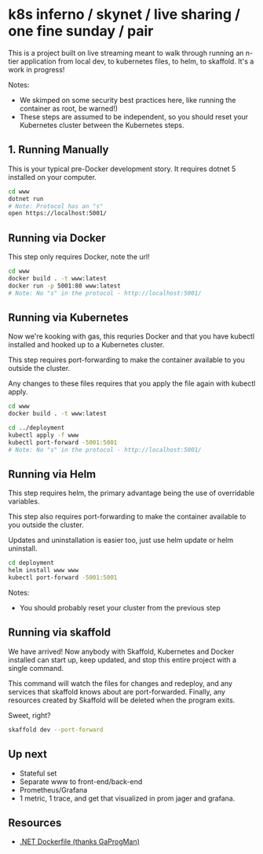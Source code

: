 # k8s inferno  / skynet / live sharing / one fine sunday / pair

This is a project built on live streaming meant to walk through running an n-tier application from local dev, to kubernetes files, to helm, to skaffold. It's a work in progress!

Notes:
- We skimped on some security best practices here, like running the container as root, be warned!)
- These steps are assumed to be independent, so you should reset your Kubernetes cluster between the Kubernetes steps.

## 1. Running Manually

This is your typical pre-Docker development story. It requires dotnet 5 installed on your computer.

```bash
cd www
dotnet run
# Note: Protocol has an "s"
open https://localhost:5001/
```
## Running via Docker

This step only requires Docker, note the url!

```bash
cd www
docker build . -t www:latest
docker run -p 5001:80 www:latest
# Note: No "s" in the protocol - http://localhost:5001/
```

## Running via Kubernetes

Now we're kooking with gas, this requries Docker and that you have kubectl installed and hooked up to a Kubernetes cluster.

This step requires port-forwarding to make the container available to you outside the cluster.

Any changes to these files requires that you apply the file again with kubectl apply.

```bash
cd www
docker build . -t www:latest

cd ../deployment
kubectl apply -f www
kubectl port-forward -5001:5001
# Note: No "s" in the protocol - http://localhost:5001/

```
## Running via Helm

This step requires helm, the primary advantage being the use of overridable variables.

This step also requires port-forwarding to make the container available to you outside the cluster.

Updates and uninstallation is easier too, just use helm update or helm uninstall.

```bash
cd deployment
helm install www www
kubectl port-forward -5001:5001
```

Notes:
- You should probably reset your cluster from the previous step

## Running via skaffold

We have arrived! Now anybody with Skaffold, Kubernetes and Docker installed can start up, keep updated, and stop this entire project with a single command.

This command will watch the files for changes and redeploy, and any services that skaffold knows about are port-forwarded. Finally, any resources created by Skaffold will be deleted when the program exits.

Sweet, right?

```bash
skaffold dev --port-forward
```

## Up next

- Stateful set
- Separate www to front-end/back-end
- Prometheus/Grafana
- 1 metric, 1 trace, and get that visualized in prom jager and grafana.

## Resources


* [.NET Dockerfile (thanks GaProgMan)](https://github.com/GaProgMan/OnionArch/blob/master/Dockerfile)
